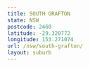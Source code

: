 ```yaml
---
title: SOUTH GRAFTON
state: NSW
postcode: 2460
latitude: -29.320772
longitude: 153.271074
url: /nsw/south-grafton/
layout: suburb
---
```

